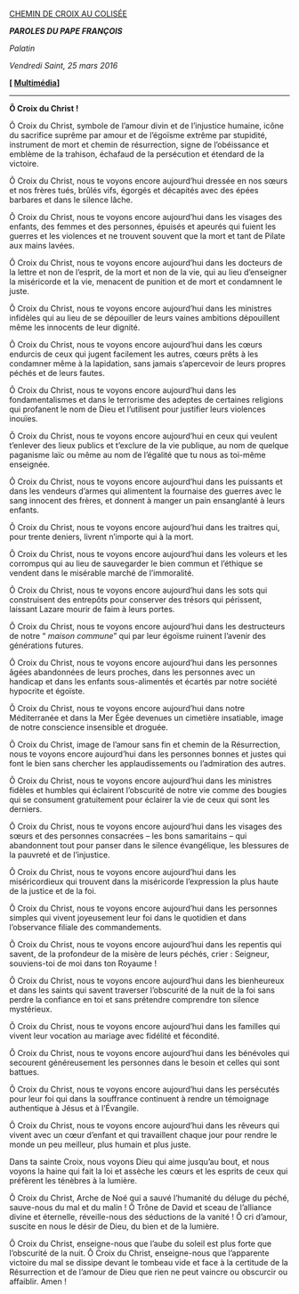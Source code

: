 [CHEMIN DE CROIX AU COLISÉE](http://www.vatican.va/news_services/liturgy/libretti/2016/20160325-libretto-venerdisanto-viacrucis.pdf)

***PAROLES DU PAPE FRANÇOIS***

*Palatin*

*Vendredi Saint, 25 mars 2016*

**[ [Multimédia](http://w2.vatican.va/content/francesco/fr/events/event.dir.html/content/vaticanevents/fr/2016/3/25/viacrucis.html)]**

* * *

**Ô Croix du Christ !**

Ô Croix du Christ, symbole de l’amour divin et de l’injustice humaine, icône du sacrifice suprême par amour et de l’égoïsme extrême par stupidité, instrument de mort et chemin de résurrection, signe de l’obéissance et emblème de la trahison, échafaud de la persécution et étendard de la victoire.

Ô Croix du Christ, nous te voyons encore aujourd’hui dressée en nos sœurs et nos frères tués, brûlés vifs, égorgés et décapités avec des épées barbares et dans le silence lâche.

Ô Croix du Christ, nous te voyons encore aujourd’hui dans les visages des enfants, des femmes et des personnes, épuisés et apeurés qui fuient les guerres et les violences et ne trouvent souvent que la mort et tant de Pilate aux mains lavées.

Ô Croix du Christ, nous te voyons encore aujourd’hui dans les docteurs de la lettre et non de l’esprit, de la mort et non de la vie, qui au lieu d’enseigner la miséricorde et la vie, menacent de punition et de mort et condamnent le juste.

Ô Croix du Christ, nous te voyons encore aujourd’hui dans les ministres infidèles qui au lieu de se dépouiller de leurs vaines ambitions dépouillent même les innocents de leur dignité.

Ô Croix du Christ, nous te voyons encore aujourd’hui dans les cœurs endurcis de ceux qui jugent facilement les autres, cœurs prêts à les condamner même à la lapidation, sans jamais s’apercevoir de leurs propres péchés et de leurs fautes.

Ô Croix du Christ, nous te voyons encore aujourd’hui dans les fondamentalismes et dans le terrorisme des adeptes de certaines religions qui profanent le nom de Dieu et l’utilisent pour justifier leurs violences inouïes.

Ô Croix du Christ, nous te voyons encore aujourd’hui en ceux qui veulent t’enlever des lieux publics et t’exclure de la vie publique, au nom de quelque paganisme laïc ou même au nom de l’égalité que tu nous as toi-même enseignée.

Ô Croix du Christ, nous te voyons encore aujourd’hui dans les puissants et dans les vendeurs d’armes qui alimentent la fournaise des guerres avec le sang innocent des frères, et donnent à manger un pain ensanglanté à leurs enfants.

Ô Croix du Christ, nous te voyons encore aujourd’hui dans les traitres qui, pour trente deniers, livrent n’importe qui à la mort.

Ô Croix du Christ, nous te voyons encore aujourd’hui dans les voleurs et les corrompus qui au lieu de sauvegarder le bien commun et l’éthique se vendent dans le misérable marché de l’immoralité.

Ô Croix du Christ, nous te voyons encore aujourd’hui dans les sots qui construisent des entrepôts pour conserver des trésors qui périssent, laissant Lazare mourir de faim à leurs portes.

Ô Croix du Christ, nous te voyons encore aujourd’hui dans les destructeurs de notre “ *maison commune*” qui par leur égoïsme ruinent l’avenir des générations futures.

Ô Croix du Christ, nous te voyons encore aujourd’hui dans les personnes âgées abandonnées de leurs proches, dans les personnes avec un handicap et dans les enfants sous-alimentés et écartés par notre société hypocrite et égoïste.

Ô Croix du Christ, nous te voyons encore aujourd’hui dans notre Méditerranée et dans la Mer Égée devenues un cimetière insatiable, image de notre conscience insensible et droguée.

Ô Croix du Christ, image de l’amour sans fin et chemin de la Résurrection, nous te voyons encore aujourd’hui dans les personnes bonnes et justes qui font le bien sans chercher les applaudissements ou l’admiration des autres.

Ô Croix du Christ, nous te voyons encore aujourd’hui dans les ministres fidèles et humbles qui éclairent l’obscurité de notre vie comme des bougies qui se consument gratuitement pour éclairer la vie de ceux qui sont les derniers.

Ô Croix du Christ, nous te voyons encore aujourd’hui dans les visages des sœurs et des personnes consacrées – les bons samaritains – qui abandonnent tout pour panser dans le silence évangélique, les blessures de la pauvreté et de l’injustice.

Ô Croix du Christ, nous te voyons encore aujourd’hui dans les miséricordieux qui trouvent dans la miséricorde l’expression la plus haute de la justice et de la foi.

Ô Croix du Christ, nous te voyons encore aujourd’hui dans les personnes simples qui vivent joyeusement leur foi dans le quotidien et dans l’observance filiale des commandements.

Ô Croix du Christ, nous te voyons encore aujourd’hui dans les repentis qui savent, de la profondeur de la misère de leurs péchés, crier : Seigneur, souviens-toi de moi dans ton Royaume !

Ô Croix du Christ, nous te voyons encore aujourd’hui dans les bienheureux et dans les saints qui savent traverser l’obscurité de la nuit de la foi sans perdre la confiance en toi et sans prétendre comprendre ton silence mystérieux.

Ô Croix du Christ, nous te voyons encore aujourd’hui dans les familles qui vivent leur vocation au mariage avec fidélité et fécondité.

Ô Croix du Christ, nous te voyons encore aujourd’hui dans les bénévoles qui secourent généreusement les personnes dans le besoin et celles qui sont battues.

Ô Croix du Christ, nous te voyons encore aujourd’hui dans les persécutés pour leur foi qui dans la souffrance continuent à rendre un témoignage authentique à Jésus et à l’Évangile.

Ô Croix du Christ, nous te voyons encore aujourd’hui dans les rêveurs qui vivent avec un cœur d’enfant et qui travaillent chaque jour pour rendre le monde un peu meilleur, plus humain et plus juste.

Dans ta sainte Croix, nous voyons Dieu qui aime jusqu’au bout, et nous voyons la haine qui fait la loi et assèche les cœurs et les esprits de ceux qui préfèrent les ténèbres à la lumière.

Ô Croix du Christ, Arche de Noé qui a sauvé l’humanité du déluge du péché, sauve-nous du mal et du malin ! Ô Trône de David et sceau de l’alliance divine et éternelle, réveille-nous des séductions de la vanité ! Ô cri d’amour, suscite en nous le désir de Dieu, du bien et de la lumière.

Ô Croix du Christ, enseigne-nous que l’aube du soleil est plus forte que l’obscurité de la nuit. Ô Croix du Christ, enseigne-nous que l’apparente victoire du mal se dissipe devant le tombeau vide et face à la certitude de la Résurrection et de l’amour de Dieu que rien ne peut vaincre ou obscurcir ou affaiblir. Amen !